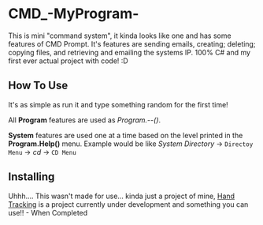 # CMD_-MyProgram-

This is mini "command system", it kinda looks like one and has some features of CMD Prompt.
It's features are sending emails, creating; deleting; copying files, and retrieving and emailing the systems IP.
100% C# and my first ever actual project with code! :D


## How To Use

It's as simple as run it and type something random for the first time!

All **Program** features are used as *Program.--()*. 

**System** features are used one at a time based on the level printed in the **Program.Help()** menu. Example would be like *System Directory* -> `Directoy Menu` -> *cd* -> `CD Menu`


## Installing
Uhhh.... This wasn't made for use... kinda just a project of mine, [Hand Tracking](https://github.com/Connor12858/Hand-Tracking) is a project currently under development and something you can use!! - When Completed
